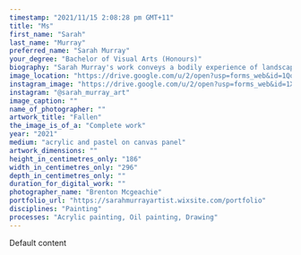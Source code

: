 ```yaml
---
timestamp: "2021/11/15 2:08:28 pm GMT+11"
title: "Ms"
first_name: "Sarah"
last_name: "Murray"
preferred_name: "Sarah Murray"
your_degree: "Bachelor of Visual Arts (Honours)"
biography: "Sarah Murray's work conveys a bodily experience of landscape, engaging the body within the time space and place of the land and creating a symbiotic connection between them. Murray's pulsating and immersive works utilise the process of indexing, shifting grounds and perspectives and gesture and mark-making to create an embodied impression of space time and place and to create the bodily connection within the space and time of painting and drawing."
image_location: "https://drive.google.com/u/2/open?usp=forms_web&id=1QooIMyXElJJYe0BbVBK8cciCfEaAm_5k"
instagram_image: "https://drive.google.com/u/2/open?usp=forms_web&id=1XbR0FKfKGmgAg1FR-tbcpfuJKc0Xidpm"
instagram: "@sarah_murray_art"
image_caption: ""
name_of_photographer: ""
artwork_title: "Fallen"
the_image_is_of_a: "Complete work"
year: "2021"
medium: "acrylic and pastel on canvas panel"
artwork_dimensions: ""
height_in_centimetres_only: "186"
width_in_centimetres_only: "296"
depth_in_centimetres_only: ""
duration_for_digital_work: ""
photographer_name: "Brenton Mcgeachie"
portfolio_url: "https://sarahmurrayartist.wixsite.com/portfolio"
disciplines: "Painting"
processes: "Acrylic painting, Oil painting, Drawing"
---
```


Default content